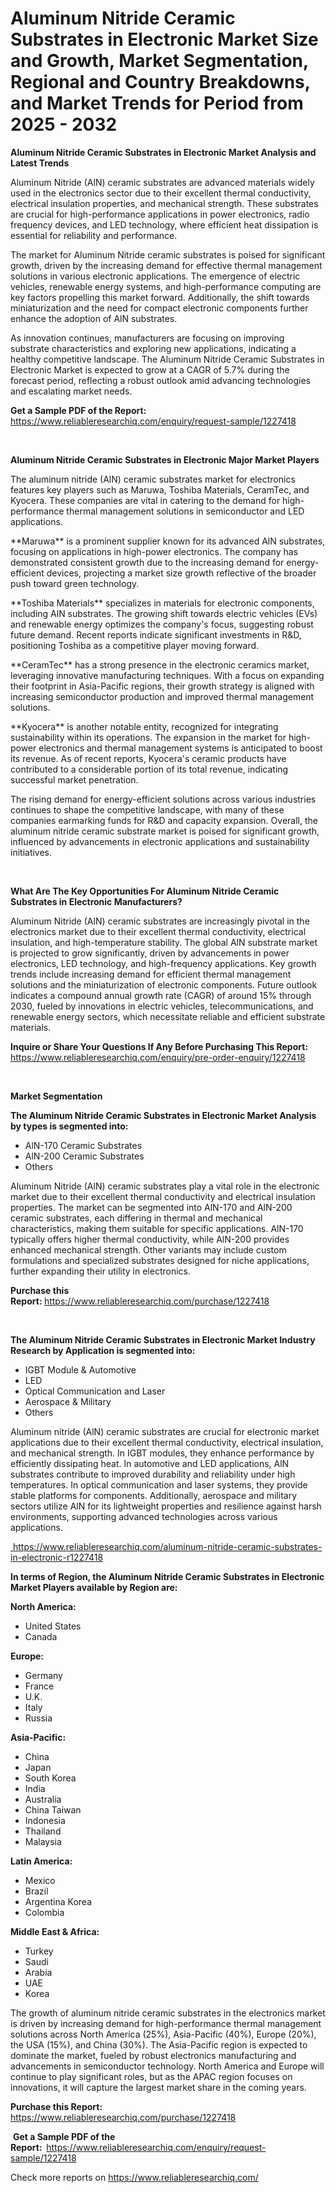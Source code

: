 <p><h1>Aluminum Nitride Ceramic Substrates in Electronic Market Size and Growth, Market Segmentation, Regional and Country Breakdowns, and Market Trends for Period from 2025 -  2032</h1></p><p><strong>Aluminum Nitride Ceramic Substrates in Electronic Market Analysis and Latest Trends</strong></p>
<p><p>Aluminum Nitride (AlN) ceramic substrates are advanced materials widely used in the electronics sector due to their excellent thermal conductivity, electrical insulation properties, and mechanical strength. These substrates are crucial for high-performance applications in power electronics, radio frequency devices, and LED technology, where efficient heat dissipation is essential for reliability and performance.</p><p>The market for Aluminum Nitride ceramic substrates is poised for significant growth, driven by the increasing demand for effective thermal management solutions in various electronic applications. The emergence of electric vehicles, renewable energy systems, and high-performance computing are key factors propelling this market forward. Additionally, the shift towards miniaturization and the need for compact electronic components further enhance the adoption of AlN substrates.</p><p>As innovation continues, manufacturers are focusing on improving substrate characteristics and exploring new applications, indicating a healthy competitive landscape. The Aluminum Nitride Ceramic Substrates in Electronic Market is expected to grow at a CAGR of 5.7% during the forecast period, reflecting a robust outlook amid advancing technologies and escalating market needs.</p></p>
<p><strong>Get a Sample PDF of the Report:&nbsp;</strong> <a href="https://www.reliableresearchiq.com/enquiry/request-sample/1227418?utm_campaign=1842&utm_medium=2&utm_source=Github&utm_content=ia&utm_term=13022025&utm_id=aluminum-nitride-ceramic-substrates-in-electronic">https://www.reliableresearchiq.com/enquiry/request-sample/1227418</a></p>
<p>&nbsp;</p>
<p><strong>Aluminum Nitride Ceramic Substrates in Electronic Major Market Players</strong></p>
<p><p>The aluminum nitride (AlN) ceramic substrates market for electronics features key players such as Maruwa, Toshiba Materials, CeramTec, and Kyocera. These companies are vital in catering to the demand for high-performance thermal management solutions in semiconductor and LED applications.</p><p>**Maruwa** is a prominent supplier known for its advanced AlN substrates, focusing on applications in high-power electronics. The company has demonstrated consistent growth due to the increasing demand for energy-efficient devices, projecting a market size growth reflective of the broader push toward green technology.</p><p>**Toshiba Materials** specializes in materials for electronic components, including AlN substrates. The growing shift towards electric vehicles (EVs) and renewable energy optimizes the company's focus, suggesting robust future demand. Recent reports indicate significant investments in R&D, positioning Toshiba as a competitive player moving forward.</p><p>**CeramTec** has a strong presence in the electronic ceramics market, leveraging innovative manufacturing techniques. With a focus on expanding their footprint in Asia-Pacific regions, their growth strategy is aligned with increasing semiconductor production and improved thermal management solutions. </p><p>**Kyocera** is another notable entity, recognized for integrating sustainability within its operations. The expansion in the market for high-power electronics and thermal management systems is anticipated to boost its revenue. As of recent reports, Kyocera's ceramic products have contributed to a considerable portion of its total revenue, indicating successful market penetration.</p><p>The rising demand for energy-efficient solutions across various industries continues to shape the competitive landscape, with many of these companies earmarking funds for R&D and capacity expansion. Overall, the aluminum nitride ceramic substrate market is poised for significant growth, influenced by advancements in electronic applications and sustainability initiatives.</p></p>
<p>&nbsp;</p>
<p><strong>What Are The Key Opportunities For Aluminum Nitride Ceramic Substrates in Electronic Manufacturers?</strong></p>
<p><p>Aluminum Nitride (AlN) ceramic substrates are increasingly pivotal in the electronics market due to their excellent thermal conductivity, electrical insulation, and high-temperature stability. The global AlN substrate market is projected to grow significantly, driven by advancements in power electronics, LED technology, and high-frequency applications. Key growth trends include increasing demand for efficient thermal management solutions and the miniaturization of electronic components. Future outlook indicates a compound annual growth rate (CAGR) of around 15% through 2030, fueled by innovations in electric vehicles, telecommunications, and renewable energy sectors, which necessitate reliable and efficient substrate materials.</p></p>
<p><strong>Inquire or Share Your Questions If Any Before Purchasing This Report:</strong> <a href="https://www.reliableresearchiq.com/enquiry/pre-order-enquiry/1227418?utm_campaign=1842&utm_medium=2&utm_source=Github&utm_content=ia&utm_term=13022025&utm_id=aluminum-nitride-ceramic-substrates-in-electronic">https://www.reliableresearchiq.com/enquiry/pre-order-enquiry/1227418</a></p>
<p>&nbsp;</p>
<p><strong>Market Segmentation</strong></p>
<p><strong>The Aluminum Nitride Ceramic Substrates in Electronic Market Analysis by types is segmented into:</strong></p>
<p><ul><li>AlN-170 Ceramic Substrates</li><li>AlN-200 Ceramic Substrates</li><li>Others</li></ul></p>
<p><p>Aluminum Nitride (AlN) ceramic substrates play a vital role in the electronic market due to their excellent thermal conductivity and electrical insulation properties. The market can be segmented into AlN-170 and AlN-200 ceramic substrates, each differing in thermal and mechanical characteristics, making them suitable for specific applications. AlN-170 typically offers higher thermal conductivity, while AlN-200 provides enhanced mechanical strength. Other variants may include custom formulations and specialized substrates designed for niche applications, further expanding their utility in electronics.</p></p>
<p><strong>Purchase this Report:&nbsp;</strong><a href="https://www.reliableresearchiq.com/purchase/1227418?utm_campaign=1842&utm_medium=2&utm_source=Github&utm_content=ia&utm_term=13022025&utm_id=aluminum-nitride-ceramic-substrates-in-electronic">https://www.reliableresearchiq.com/purchase/1227418</a></p>
<p>&nbsp;</p>
<p><strong>The Aluminum Nitride Ceramic Substrates in Electronic Market Industry Research by Application is segmented into:</strong></p>
<p><ul><li>IGBT Module & Automotive</li><li>LED</li><li>Optical Communication and Laser</li><li>Aerospace & Military</li><li>Others</li></ul></p>
<p><p>Aluminum nitride (AlN) ceramic substrates are crucial for electronic market applications due to their excellent thermal conductivity, electrical insulation, and mechanical strength. In IGBT modules, they enhance performance by efficiently dissipating heat. In automotive and LED applications, AlN substrates contribute to improved durability and reliability under high temperatures. In optical communication and laser systems, they provide stable platforms for components. Additionally, aerospace and military sectors utilize AlN for its lightweight properties and resilience against harsh environments, supporting advanced technologies across various applications.</p></p>
<p><a href="https://www.reliableresearchiq.com/aluminum-nitride-ceramic-substrates-in-electronic-r1227418?utm_campaign=1842&utm_medium=2&utm_source=Github&utm_content=ia&utm_term=13022025&utm_id=aluminum-nitride-ceramic-substrates-in-electronic">&nbsp;https://www.reliableresearchiq.com/aluminum-nitride-ceramic-substrates-in-electronic-r1227418</a></p>
<p><strong>In terms of Region, the Aluminum Nitride Ceramic Substrates in Electronic Market Players available by Region are:</strong></p>
<p>
    <p> <strong> North America: </strong>
        <ul>
            <li>United States</li>
            <li>Canada</li>
        </ul>
        </p> 
    <p> <strong> Europe: </strong>
        <ul>
            <li>Germany</li>
            <li>France</li>
            <li>U.K.</li>
            <li>Italy</li>
            <li>Russia</li>
        </ul>
        </p> 
    <p> <strong> Asia-Pacific: </strong>
        <ul>
            <li>China</li>
            <li>Japan</li>
            <li>South Korea</li>
            <li>India</li>
            <li>Australia</li>
            <li>China Taiwan</li>
            <li>Indonesia</li>
            <li>Thailand</li>
            <li>Malaysia</li>
        </ul>
        </p> 
    <p> <strong> Latin America: </strong>
        <ul>
            <li>Mexico</li>
            <li>Brazil</li>
            <li>Argentina Korea</li>
            <li>Colombia</li>
        </ul>
        </p> 
    <p> <strong> Middle East & Africa: </strong>
        <ul>
            <li>Turkey</li>
            <li>Saudi</li>
            <li>Arabia</li>
            <li>UAE</li>
            <li>Korea</li>
        </ul>
    </p>
    </p>
<p><p>The growth of aluminum nitride ceramic substrates in the electronics market is driven by increasing demand for high-performance thermal management solutions across North America (25%), Asia-Pacific (40%), Europe (20%), the USA (15%), and China (30%). The Asia-Pacific region is expected to dominate the market, fueled by robust electronics manufacturing and advancements in semiconductor technology. North America and Europe will continue to play significant roles, but as the APAC region focuses on innovations, it will capture the largest market share in the coming years.</p></p>
<p><strong>Purchase this Report: </strong><a href="https://www.reliableresearchiq.com/purchase/1227418?utm_campaign=1842&utm_medium=2&utm_source=Github&utm_content=ia&utm_term=13022025&utm_id=aluminum-nitride-ceramic-substrates-in-electronic">https://www.reliableresearchiq.com/purchase/1227418</a></p>
<p>&nbsp;<strong>Get a Sample PDF of the Report:&nbsp;&nbsp;</strong><a href="https://www.reliableresearchiq.com/enquiry/request-sample/1227418?utm_campaign=1842&utm_medium=2&utm_source=Github&utm_content=ia&utm_term=13022025&utm_id=aluminum-nitride-ceramic-substrates-in-electronic">https://www.reliableresearchiq.com/enquiry/request-sample/1227418</a></p>
<p><strong></strong></p>
<p>Check more reports on <a href="https://www.reliableresearchiq.com/?utm_campaign=1842&utm_medium=2&utm_source=Github&utm_content=ia&utm_term=13022025&utm_id=aluminum-nitride-ceramic-substrates-in-electronic">https://www.reliableresearchiq.com/</a></p>